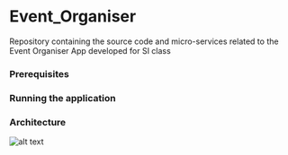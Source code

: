 # Event_Organiser
Repository containing the source code and micro-services related to the Event Organiser App developed for SI class

### Prerequisites
### Running the application
### Architecture

![alt text](https://github.com/BananaHammocksCph/Event_Organiser/img/Event_Organiser_Architecture.png "Architectural Overview of the Event_Organiser Application")

